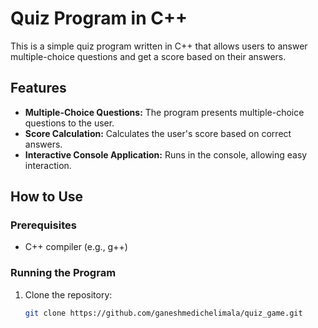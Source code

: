 # Quiz Program in C++

This is a simple quiz program written in C++ that allows users to answer multiple-choice questions and get a score based on their answers.

## Features

- **Multiple-Choice Questions:** The program presents multiple-choice questions to the user.
- **Score Calculation:** Calculates the user's score based on correct answers.
- **Interactive Console Application:** Runs in the console, allowing easy interaction.

## How to Use

### Prerequisites

- C++ compiler (e.g., g++)

### Running the Program

1. Clone the repository:

   ```bash
   git clone https://github.com/ganeshmedichelimala/quiz_game.git
